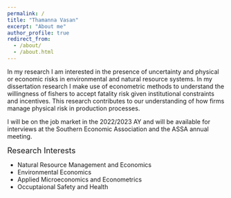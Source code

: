 ```yaml
---
permalink: /
title: "Thamanna Vasan"
excerpt: "About me"
author_profile: true
redirect_from: 
  - /about/
  - /about.html
---
```


In my research I am interested in the presence of uncertainty and physical or economic risks in environmental and natural resource systems. In my dissertation research I make use of econometric methods to understand the willingness of fishers to accept fatality risk given institutional constraints and incentives. This research contributes to our understanding of how firms manage physical risk in production processes. 

I will be on the job market in the 2022/2023 AY and will be available for interviews at the Southern Economic Association and the ASSA annual meeting. 

<font size="4">Research Interests</font>
* Natural Resource Management and Economics
* Environmental Economics 
* Applied Microeconomics and Econometrics
* Occuptaional Safety and Health
